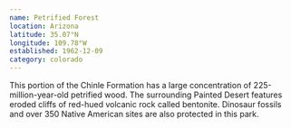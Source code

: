 ```yaml
---
name: Petrified Forest
location: Arizona
latitude: 35.07°N
longitude: 109.78°W
established: 1962-12-09
category: colorado
---
```


This portion of the Chinle Formation has a large concentration of 225-million-year-old petrified wood. The surrounding Painted Desert features eroded cliffs of red-hued volcanic rock called bentonite. Dinosaur fossils and over 350 Native American sites are also protected in this park.
